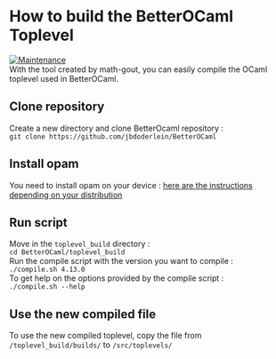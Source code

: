 # How to build the BetterOCaml Toplevel
[![Maintenance](https://img.shields.io/badge/storage%20space%20required-1.3Gb-blue?style=flat-square)]()  
With the tool created by math-gout, you can easily compile the
OCaml toplevel used in BetterOCaml.
## Clone repository
Create a new directory and clone BetterOcaml repository :  
`git clone https://github.com/jbdoderlein/BetterOCaml`
## Install opam
You need to install opam on your device : [here are the instructions depending on your distribution](https://opam.ocaml.org/doc/Install.html)
## Run script
Move in the `toplevel_build` directory :  
`cd BetterOCaml/toplevel_build`  
Run the compile script with the version you want to compile :  
`./compile.sh 4.13.0`  
To get help on the options provided by the compile script :  
`./compile.sh --help`

## Use the new compiled file
To use the new compiled toplevel, copy the file 
from `/toplevel_build/builds/` to `/src/toplevels/`
